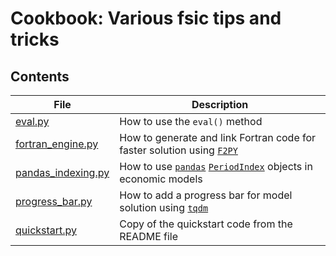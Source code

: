 # Cookbook: Various fsic tips and tricks

## Contents

| File                                     | Description                                                                                                                                                        |
| ---------------------------------------- | ------------------------------------------------------------------------------------------------------------------------------------------------------------------ |
| [eval.py](eval.py)                       | How to use the `eval()` method                                                                                                                                     |
| [fortran_engine.py](fortran_engine.py)   | How to generate and link Fortran code for faster solution using [`F2PY`](https://numpy.org/doc/stable/f2py/)                                                       |
| [pandas_indexing.py](pandas_indexing.py) | How to use [`pandas`](https://pandas.pydata.org/) [`PeriodIndex`](https://pandas.pydata.org/docs/reference/api/pandas.PeriodIndex.html) objects in economic models |
| [progress_bar.py](progress_bar.py)       | How to add a progress bar for model solution using [`tqdm`](https://github.com/tqdm/tqdm)                                                                          |
| [quickstart.py](quickstart.py)           | Copy of the quickstart code from the README file                                                                                                                   |
